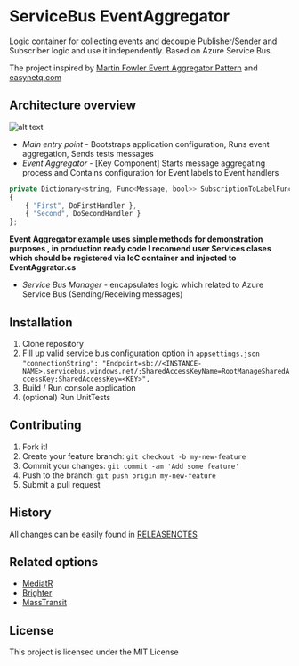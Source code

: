 # ServiceBus EventAggregator

Logic container for collecting events and decouple Publisher/Sender and Subscriber logic and use it independently. Based on Azure Service Bus.

The project inspired by [Martin Fowler Event Aggregator Pattern](https://martinfowler.com/eaaDev/EventAggregator.html) and [easynetq.com](http://easynetq.com/)

## Architecture overview

![alt text](https://raw.githubusercontent.com/Boriszn/ServiceBus.EventAgregator/feature/SB-5-Update-Readme-Add-ReleaseNotes/assets/img/EventAggregator-Architecture.png "Logo Title Text 1")

* *Main entry point* - Bootstraps application configuration, Runs event aggregation, Sends tests messages
* *Event Aggregator* - [Key Component] Starts message aggregating process and Contains configuration for Event labels to Event handlers

```javascript
private Dictionary<string, Func<Message, bool>> SubscriptionToLabelFuncs => new Dictionary<string, Func<Message, bool>>
{
    { "First", DoFirstHandler },
    { "Second", DoSecondHandler }
};
```

**Event Aggregator example uses simple methods for demonstration purposes , in production ready code I recomend user Services clases which should be registered via IoC container and injected to EventAggrator.cs**

* *Service Bus Manager* - encapsulates logic which related to Azure Service Bus (Sending/Receiving messages)

## Installation

1. Clone repository
2. Fill up valid service bus configuration option in `appsettings.json`
`"connectionString": "Endpoint=sb://<INSTANCE-NAME>.servicebus.windows.net/;SharedAccessKeyName=RootManageSharedAccessKey;SharedAccessKey=<KEY>",`
3. Build / Run console application
4. (optional) Run UnitTests

## Contributing

1. Fork it!
2. Create your feature branch: `git checkout -b my-new-feature`
3. Commit your changes: `git commit -am 'Add some feature'`
4. Push to the branch: `git push origin my-new-feature`
5. Submit a pull request

## History

All changes can be easily found in [RELEASENOTES](ReleaseNotes.md)

## Related options

* [MediatR](https://github.com/jbogard/MediatR)
* [Brighter](https://brightercommand.github.io/Brighter/)
* [MassTransit](http://masstransit-project.com/MassTransit/)

## License

This project is licensed under the MIT License